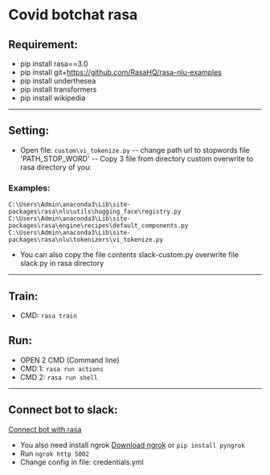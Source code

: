 # Covid botchat rasa

## Requirement:
- pip install rasa==3.0
- pip install git+https://github.com/RasaHQ/rasa-nlu-examples
- pip install underthesea
- pip install transformers
- pip install wikipedia
----------------------------------------------------------------------------------------------------
## Setting:
- Open file: 
```custom\vi_tokenize.py```
-- change path url to stopwords file 'PATH_STOP_WORD'
-- Copy 3 file from directory custom overwrite to rasa directory of you:
### Examples:
    C:\Users\Admin\anaconda3\Lib\site-packages\rasa\nlu\utils\hugging_face\registry.py
    C:\Users\Admin\anaconda3\Lib\site-packages\rasa\engine\recipes\default_components.py
    C:\Users\Admin\anaconda3\Lib\site-packages\rasa\nlu\tokenizers\vi_tokenize.py

- You can also copy the file contents slack-custom.py overwrite file slack.py in rasa directory
----------------------------------------------------------------------------------------------------
## Train:
- CMD: 
```rasa train```
## Run:
- OPEN 2 CMD (Command line)
- CMD 1: 
```rasa run actions```
- CMD 2: 
```rasa run shell```
----------------------------------------------------------------------------------------------------
## Connect bot to slack:
[Connect bot with rasa](https://rasa.com/docs/rasa/connectors/slack/)
- You also need install ngrok [Download ngrok](https://ngrok.com/) or ```pip install pyngrok```
- Run 
```ngrok http 5002```
- Change config in file: credentials.yml
